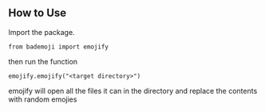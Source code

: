 ## How to Use

Import the package.

`from bademoji import emojify`

then run the function

`emojify.emojify("<target directory>")`

emojify will open all the files it can in the directory and replace the contents with random emojies